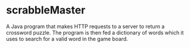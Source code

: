 # scrabbleMaster
A Java program that makes HTTP requests to a server to return a crossword puzzle. The program is then fed a dictionary of words which it uses to search  for a valid word in the game board.
